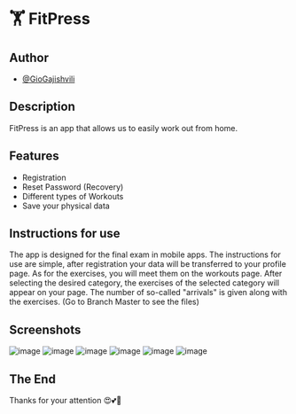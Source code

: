 # 🏋️‍ FitPress



## Author

- [@GioGajishvili](https://github.com/GioGajishvili)

## Description
FitPress is an app that allows us to easily work out from home.
## Features
- Registration
- Reset Password (Recovery)
- Different types of Workouts
- Save your physical data
## Instructions for use
The app is designed for the final exam in mobile apps.
The instructions for use are simple, after registration your data will be transferred to your profile page.
As for the exercises, you will meet them on the workouts page. After selecting the desired category, the exercises of the selected category will appear on your page. The number of so-called "arrivals" is given along with the exercises. (Go to Branch Master to see the files)
## Screenshots

![image](https://user-images.githubusercontent.com/93405662/149770615-74953603-cdeb-46df-ada7-7449a9e3c5df.png) ![image](https://user-images.githubusercontent.com/93405662/149770868-4511a852-35a9-4eb9-a1bf-b1f3b239d1c7.png) ![image](https://user-images.githubusercontent.com/93405662/149770012-42e4068e-a1d8-4653-a4e4-918111835057.png) ![image](https://user-images.githubusercontent.com/93405662/149770999-db0bc65b-0ccd-42f4-a478-b70cac88ee8c.png) ![image](https://user-images.githubusercontent.com/93405662/149770740-0677ff51-469f-4f4b-9da2-62538b35c5e8.png) ![image](https://user-images.githubusercontent.com/93405662/149774204-6cba5acf-a083-499a-831a-c1e93c40afc5.png)

## The End
Thanks for your attention 😍💕🚀
